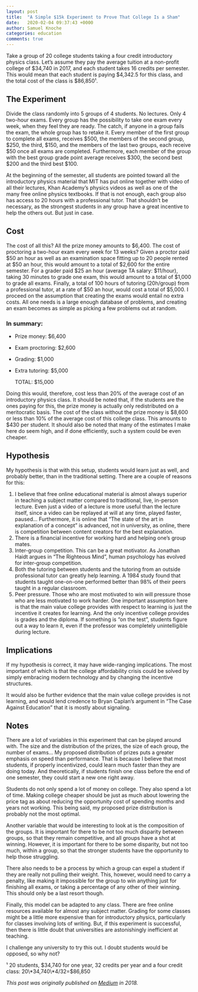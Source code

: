 ```yaml
---
layout: post
title:  "A Simple $15k Experiment to Prove That College Is a Sham"
date:   2020-02-04 09:37:43 +0000
author: Samuel Knoche
categories: education
comments: true
---
```


Take a group of 20 college students taking a four credit introductory physics class. Let’s assume they pay the average tuition at a non-profit college of $34,740 in 2017, and each student takes 16 credits per semester. This would mean that each student is paying $4,342.5 for this class, and the total cost of the class is $86,850¹.

## The Experiment
Divide the class randomly into 5 groups of 4 students. No lectures. Only 4 two-hour exams. Every group has the possibility to take one exam every week, when they feel they are ready. The catch, if anyone in a group fails the exam, the whole group has to retake it. Every member of the first group to complete all exams, receives $500, the members of the second group, $250, the third, $150, and the members of the last two groups, each receive $50 once all exams are completed. Furthermore, each member of the group with the best group grade point average receives $300, the second best $200 and the third best $100.

At the beginning of the semester, all students are pointed toward all the introductory physics material that MIT has put online together with video of all their lectures, Khan Academy’s physics videos as well as one of the many free online physics textbooks. If that is not enough, each group also has access to 20 hours with a professional tutor. That shouldn’t be necessary, as the strongest students in any group have a great incentive to help the others out. But just in case.

## Cost
The cost of all this? All the prize money amounts to $6,400. The cost of proctoring a two-hour exam every week for 13 weeks? Given a proctor paid $50 an hour as well as an examination space fitting up to 20 people rented at $50 an hour, this would amount to a total of $2,600 for the entire semester. For a grader paid $25 an hour (average TA salary: $11/hour), taking 30 minutes to grade one exam, this would amount to a total of $1,000 to grade all exams. Finally, a total of 100 hours of tutoring (20h/group) from a professional tutor, at a rate of $50 an hour, would cost a total of $5,000. I proceed on the assumption that creating the exams would entail no extra costs. All one needs is a large enough database of problems, and creating an exam becomes as simple as picking a few problems out at random.

### In summary:
* Prize money: $6,400
* Exam proctoring: $2,600
* Grading: $1,000
* Extra tutoring: $5,000

	TOTAL: $15,000

Doing this would, therefore, cost less than 20% of the average cost of an introductory physics class. It should be noted that, if the students are the ones paying for this, the prize money is actually only redistributed on a meritocratic basis. The cost of the class without the prize money is $8,600 or less than 10% of the average cost of this college class. This amounts to $430 per student. It should also be noted that many of the estimates I make here do seem high, and if done efficiently, such a system could be even cheaper.

## Hypothesis
My hypothesis is that with this setup, students would learn just as well, and probably better, than in the traditional setting. There are a couple of reasons for this:
1. I believe that free online educational material is almost always superior in teaching a subject matter compared to traditional, live, in-person lecture. Even just a video of a lecture is more useful than the lecture itself, since a video can be replayed at will at any time, played faster, paused… Furthermore, it is online that “The state of the art in explanation of a concept” is advanced, not in university, as online, there is competition between content creators for the best explanation.
2. There is a financial incentive for working hard and helping one’s group mates.
3. Inter-group competition. This can be a great motivator. As Jonathan Haidt argues in “The Righteous Mind”, human psychology has evolved for inter-group competition.
4. Both the tutoring between students and the tutoring from an outside professional tutor can greatly help learning. A 1984 study found that students taught one-on-one performed better than 98% of their peers taught in a regular classroom.
5. Peer pressure. Those who are most motivated to win will pressure those who are less motivated to work harder.
One important assumption here is that the main value college provides with respect to learning is just the incentive it creates for learning. And the only incentive college provides is grades and the diploma. If something is “on the test”, students figure out a way to learn it, even if the professor was completely unintelligible during lecture.

## Implications
If my hypothesis is correct, it may have wide-ranging implications. The most important of which is that the college affordability crisis could be solved by simply embracing modern technology and by changing the incentive structures.

It would also be further evidence that the main value college provides is not learning, and would lend credence to Bryan Caplan’s argument in “The Case Against Education” that it is mostly about signaling.

## Notes
There are a lot of variables in this experiment that can be played around with. The size and the distribution of the prizes, the size of each group, the number of exams… My proposed distribution of prizes puts a greater emphasis on speed than performance. That is because I believe that most students, if properly incentivized, could learn much faster than they are doing today. And theoretically, if students finish one class before the end of one semester, they could start a new one right away.

Students do not only spend a lot of money on college. They also spend a lot of time. Making college cheaper should be just as much about lowering the price tag as about reducing the opportunity cost of spending months and years not working. This being said, my proposed prize distribution is probably not the most optimal.

Another variable that would be interesting to look at is the composition of the groups. It is important for there to be not too much disparity between groups, so that they remain competitive, and all groups have a shot at winning. However, it is important for there to be some disparity, but not too much, within a group, so that the stronger students have the opportunity to help those struggling.

There also needs to be a process by which a group can expel a student if they are really not pulling their weight. This, however, would need to carry a penalty, like making it impossible for the group to win anything just for finishing all exams, or taking a percentage of any other of their winning. This should only be a last resort though.

Finally, this model can be adapted to any class. There are free online resources available for almost any subject matter. Grading for some classes might be a little more expensive than for introductory physics, particularly for classes involving lots of writing. But, if this experiment is successful, then there is little doubt that universities are astonishingly inefficient at teaching.

I challenge any university to try this out. I doubt students would be opposed, so why not?

¹ 20 students, $34,740 for one year, 32 credits per year and a four credit class: 20\*34,740\*4/32=$86,850

*This post was originally published on [Medium](https://medium.com/@sknoche/a-simple-15k-experiment-to-prove-that-college-is-a-scam-5a60adf3ed24) in 2018.*